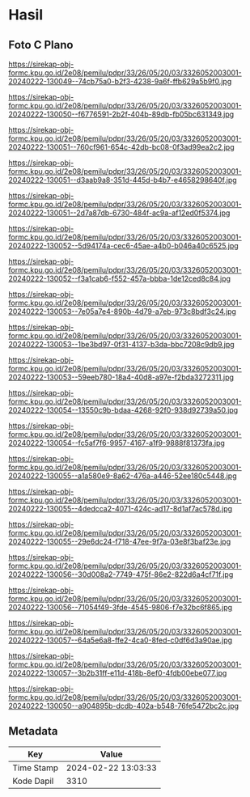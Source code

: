 # Hasil

## Foto C Plano

https://sirekap-obj-formc.kpu.go.id/2e08/pemilu/pdpr/33/26/05/20/03/3326052003001-20240222-130049--74cb75a0-b2f3-4238-9a6f-ffb629a5b9f0.jpg

https://sirekap-obj-formc.kpu.go.id/2e08/pemilu/pdpr/33/26/05/20/03/3326052003001-20240222-130050--f6776591-2b2f-404b-89db-fb05bc631349.jpg

https://sirekap-obj-formc.kpu.go.id/2e08/pemilu/pdpr/33/26/05/20/03/3326052003001-20240222-130051--760cf961-654c-42db-bc08-0f3ad99ea2c2.jpg

https://sirekap-obj-formc.kpu.go.id/2e08/pemilu/pdpr/33/26/05/20/03/3326052003001-20240222-130051--d3aab9a8-351d-445d-b4b7-e4658298640f.jpg

https://sirekap-obj-formc.kpu.go.id/2e08/pemilu/pdpr/33/26/05/20/03/3326052003001-20240222-130051--2d7a87db-6730-484f-ac9a-af12ed0f5374.jpg

https://sirekap-obj-formc.kpu.go.id/2e08/pemilu/pdpr/33/26/05/20/03/3326052003001-20240222-130052--5d94174a-cec6-45ae-a4b0-b046a40c6525.jpg

https://sirekap-obj-formc.kpu.go.id/2e08/pemilu/pdpr/33/26/05/20/03/3326052003001-20240222-130052--f3a1cab6-f552-457a-bbba-1de12ced8c84.jpg

https://sirekap-obj-formc.kpu.go.id/2e08/pemilu/pdpr/33/26/05/20/03/3326052003001-20240222-130053--7e05a7e4-890b-4d79-a7eb-973c8bdf3c24.jpg

https://sirekap-obj-formc.kpu.go.id/2e08/pemilu/pdpr/33/26/05/20/03/3326052003001-20240222-130053--1be3bd97-0f31-4137-b3da-bbc7208c9db9.jpg

https://sirekap-obj-formc.kpu.go.id/2e08/pemilu/pdpr/33/26/05/20/03/3326052003001-20240222-130053--59eeb780-18a4-40d8-a97e-f2bda3272311.jpg

https://sirekap-obj-formc.kpu.go.id/2e08/pemilu/pdpr/33/26/05/20/03/3326052003001-20240222-130054--13550c9b-bdaa-4268-92f0-938d92739a50.jpg

https://sirekap-obj-formc.kpu.go.id/2e08/pemilu/pdpr/33/26/05/20/03/3326052003001-20240222-130054--fc5af7f6-9957-4167-a1f9-9888f81373fa.jpg

https://sirekap-obj-formc.kpu.go.id/2e08/pemilu/pdpr/33/26/05/20/03/3326052003001-20240222-130055--a1a580e9-8a62-476a-a446-52ee180c5448.jpg

https://sirekap-obj-formc.kpu.go.id/2e08/pemilu/pdpr/33/26/05/20/03/3326052003001-20240222-130055--4dedcca2-4071-424c-ad17-8d1af7ac578d.jpg

https://sirekap-obj-formc.kpu.go.id/2e08/pemilu/pdpr/33/26/05/20/03/3326052003001-20240222-130055--29e6dc24-f718-47ee-9f7a-03e8f3baf23e.jpg

https://sirekap-obj-formc.kpu.go.id/2e08/pemilu/pdpr/33/26/05/20/03/3326052003001-20240222-130056--30d008a2-7749-475f-86e2-822d6a4cf71f.jpg

https://sirekap-obj-formc.kpu.go.id/2e08/pemilu/pdpr/33/26/05/20/03/3326052003001-20240222-130056--71054f49-3fde-4545-9806-f7e32bc6f865.jpg

https://sirekap-obj-formc.kpu.go.id/2e08/pemilu/pdpr/33/26/05/20/03/3326052003001-20240222-130057--64a5e6a8-ffe2-4ca0-8fed-c0df6d3a90ae.jpg

https://sirekap-obj-formc.kpu.go.id/2e08/pemilu/pdpr/33/26/05/20/03/3326052003001-20240222-130057--3b2b31ff-e11d-418b-8ef0-4fdb00ebe077.jpg

https://sirekap-obj-formc.kpu.go.id/2e08/pemilu/pdpr/33/26/05/20/03/3326052003001-20240222-130050--a904895b-dcdb-402a-b548-76fe5472bc2c.jpg


## Metadata

| Key        | Value               |
| ---------- | ------------------- |
| Time Stamp | 2024-02-22 13:03:33 |
| Kode Dapil | 3310                |



